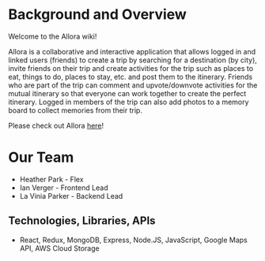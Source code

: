 # Background and Overview

Welcome to the Allora wiki!

Allora is a collaborative and interactive application that allows logged in and linked users (friends) to create a trip by searching for a destination (by city), invite friends on their trip and create activities for the trip such as places to eat, things to do, places to stay, etc. and post them to the itinerary. Friends who are part of the trip can comment and upvote/downvote activities for the mutual itinerary so that everyone can work together to create the perfect itinerary. Logged in members of the trip can also add photos to a memory board to collect memories from their trip. 

Please check out Allora [here](https://allora.onrender.com/)!

# Our Team

* Heather Park - Flex 
* Ian Verger - Frontend Lead
* La Vinia Parker - Backend Lead

## Technologies, Libraries, APIs

- React, Redux, MongoDB, Express, Node.JS, JavaScript, Google Maps API, AWS Cloud Storage


